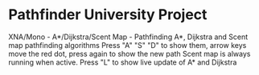 # Pathfinder University Project
XNA/Mono - A*/Dijkstra/Scent Map - Pathfinding
A*, Dijkstra and Scent map pathfinding algorithms
Press "A" "S" "D" to show them, arrow keys move the red dot, press again to show the new path
Scent map is always running when active.
Press "L" to show live update of A* and Dijkstra

